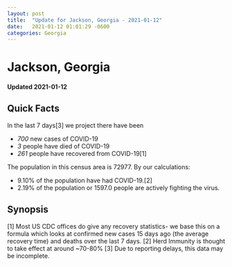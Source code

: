 ```yaml
---
layout: post
title:  "Update for Jackson, Georgia - 2021-01-12"
date:   2021-01-12 01:01:29 -0600
categories: Georgia
---
```


# Jackson, Georgia
#### Updated 2021-01-12

## Quick Facts

In the last 7 days[3] we project there have been
- *700* new cases of COVID-19
- *3* people have died of COVID-19
- *261* people have recovered from COVID-19[1]

The population in this census area is 72977. By our calculations:
- 9.10% of the population have had COVID-19.[2]
- 2.19% of the population or 1597.0 people are actively fighting the virus.

## Synopsis




[1] Most US CDC offices do give any recovery statistics- we base this on a formula which looks at confirmed new cases
15 days ago (the average recovery time) and deaths over the last 7 days.
[2] Herd Immunity is thought to take effect at around ~70-80%
[3] Due to reporting delays, this data may be incomplete. 
    